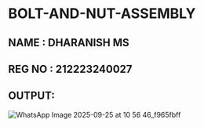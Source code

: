 # BOLT-AND-NUT-ASSEMBLY

## NAME : DHARANISH MS
## REG NO : 212223240027

## OUTPUT:

![WhatsApp Image 2025-09-25 at 10 56 46_f965fbff](https://github.com/user-attachments/assets/ea0c0ac7-7b11-4b37-b15b-4a88fd7438cc)
